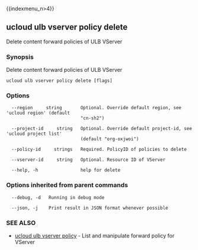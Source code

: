 {{indexmenu_n>4}}

## ucloud ulb vserver policy delete

Delete content forward policies of ULB VServer

### Synopsis

Delete content forward policies of ULB VServer

```
ucloud ulb vserver policy delete [flags]
```

### Options

```
  --region     string       Optional. Override default region, see 'ucloud region' (default
                            "cn-sh2") 

  --project-id     string   Optional. Override default project-id, see 'ucloud project list'
                            (default "org-oxjwoi") 

  --policy-id     strings   Required. PolicyID of policies to delete 

  --vserver-id     string   Optional. Resource ID of VServer 

  --help, -h                help for delete 

```

### Options inherited from parent commands

```
  --debug, -d   Running in debug mode 

  --json, -j    Print result in JSON format whenever possible 

```

### SEE ALSO

* [ucloud ulb vserver policy](software/cli/cmd/ucloud/ulb/vserver/policy)	 - List and manipulate forward policy for VServer

